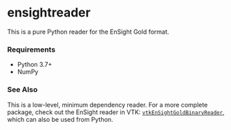 # ensightreader

This is a pure Python reader for the EnSight Gold format.

### Requirements

- Python 3.7+
- NumPy

### See Also

This is a low-level, minimum dependency reader. For a more complete package,
check out the EnSight reader in VTK: [`vtkEnSightGoldBinaryReader`](https://vtk.org/doc/nightly/html/classvtkEnSightGoldBinaryReader.html),
which can also be used from Python.
